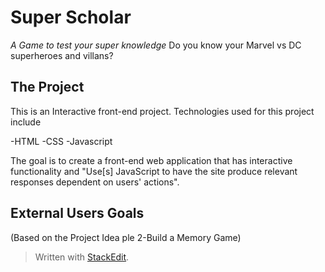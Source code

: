 
# Super Scholar
*A Game to test your super knowledge*
Do you know your Marvel vs DC superheroes and villans?

## The Project

This is an Interactive front-end project.
Technologies used for this project include

-HTML
-CSS
-Javascript

The goal is to create a front-end web application that has interactive functionality and "Use[s] JavaScript to have the site produce relevant responses dependent on users' actions".

## External Users Goals
(Based on the Project Idea ple 2-Build a Memory Game)




> Written with [StackEdit](https://stackedit.io/).
<!--stackedit_data:
eyJoaXN0b3J5IjpbMTM3NTc3MDgzMSw3MzA5OTgxMTZdfQ==
-->